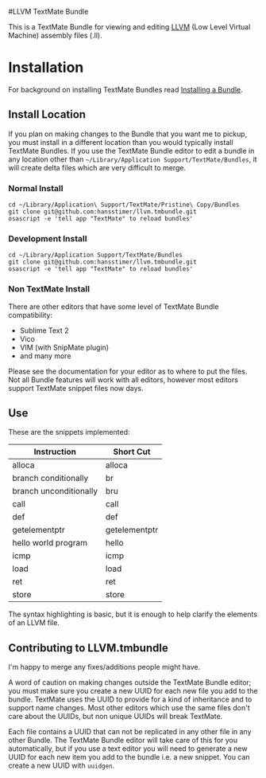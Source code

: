 #LLVM TextMate Bundle

This is a TextMate Bundle for viewing and editing [LLVM](http://llvm.org/) (Low Level Virtual Machine) assembly files (.ll).

# Installation

For background on installing TextMate Bundles read [Installing a Bundle](http://manual.macromates.com/en/bundles#installing_a_bundle).

## Install Location

If you plan on making changes to the Bundle that you want me to pickup, you must install in a different location than you would typically install TextMate Bundles. If you use the TextMate Bundle editor to edit a bundle in any location other than `~/Library/Application Support/TextMate/Bundles`, it will create delta files which are very difficult to merge.

### Normal Install

	cd ~/Library/Application\ Support/TextMate/Pristine\ Copy/Bundles
	git clone git@github.com:hansstimer/llvm.tmbundle.git 
	osascript -e 'tell app "TextMate" to reload bundles'

### Development Install

	cd ~/Library/Application Support/TextMate/Bundles
	git clone git@github.com:hansstimer/llvm.tmbundle.git 
	osascript -e 'tell app "TextMate" to reload bundles'

### Non TextMate Install

There are other editors that have some level of TextMate Bundle compatibility:

* Sublime Text 2
* Vico
* VIM (with SnipMate plugin)
* and many more

Please see the documentation for your editor as to where to put the files. Not all Bundle features will work with all editors, however most editors support TextMate snippet files now days.

## Use

These are the snippets implemented:

Instruction | Short Cut
---|---
alloca|alloca
branch conditionally|br
branch unconditionally|bru
call|call
def|def
getelementptr|getelementptr
hello world program|hello
icmp|icmp
load|load
ret|ret
store|store

The syntax highlighting is basic, but it is enough to help clarify the elements of an LLVM file.


## Contributing to LLVM.tmbundle

I'm happy to merge any fixes/additions people might have. 

A word of caution on making changes outside the TextMate Bundle editor; you must make sure you create a new UUID for each new file you add to the bundle. TextMate uses the UUID to provide for a kind of inheritance and to support name changes. Most other editors which use the same files don't care about the UUIDs, but non unique UUIDs will break TextMate.

 Each file contains a UUID that can not be replicated in any other file in any other Bundle. The TextMate Bundle editor will take care of this for you automatically, but if you use a text editor you will need to generate a new UUID for each new item you add to the bundle i.e. a new snippet. You can create a new UUID with `uuidgen`.

